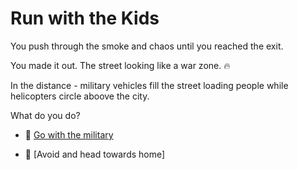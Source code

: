 # Run with the Kids

You push through the smoke and chaos until you reached the exit.

You made it out. The street looking like a war zone. 🔥

In the distance - military vehicles fill the street loading people while helicopters circle aboove the city.

What do you do?

- 🚗 [Go with the military](./scene6A.md)

- 👟 [Avoid and head towards home]